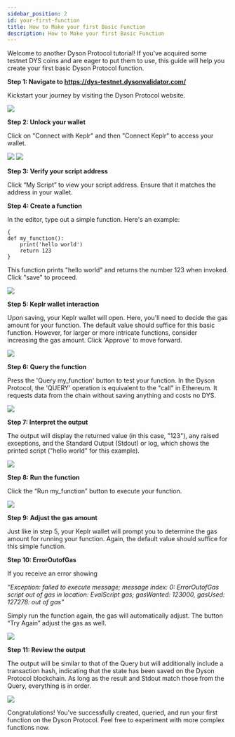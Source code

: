 ```yaml
---
sidebar_position: 2
id: your-first-function
title: How to Make your first Basic Function
description: How to Make your first Basic Function
---
```

Welcome to another Dyson Protocol tutorial! If you've acquired some testnet DYS coins and are eager to put them to use, this guide will help you create your first basic Dyson Protocol function.

**Step 1: Navigate to https://dys-testnet.dysonvalidator.com/**

Kickstart your journey by visiting the Dyson Protocol website.

![](./1.png)

**Step 2: Unlock your wallet**

Click on "Connect with Keplr" and then "Connect Keplr" to access your wallet.

![](./2.png)
![](./2.1.png)

**Step 3: Verify your script address**

Click “My Script”  to view your script address. Ensure that it matches the address in your wallet.


**Step 4: Create a function**

In the editor, type out a simple function. Here's an example:

```
{
def my_function():
    print('hello world')
    return 123
}
```
This function prints "hello world" and returns the number 123 when invoked. Click "save" to proceed. 

![](./4.png)

**Step 5: Keplr wallet interaction**

Upon saving, your Keplr wallet will open. Here, you'll need to decide the gas amount for your function. The default value should suffice for this basic function. However, for larger or more intricate functions, consider increasing the gas amount. Click 'Approve' to move forward.

![](./5.png)

**Step 6: Query the function**

Press the 'Query my_function' button to test your function. In the Dyson Protocol, the 'QUERY' operation is equivalent to the "call" in Ethereum. It requests data from the chain without saving anything and costs no DYS.

![](./6.png)

**Step 7: Interpret the output**

The output will display the returned value (in this case, "123"), any raised exceptions, and the Standard Output (Stdout) or log, which shows the printed script ("hello world" for this example).

![](./7.png)

**Step 8: Run the function**

Click the “Run my_function” button to execute your function.

![](./8.png)

**Step 9: Adjust the gas amount**

Just like in step 5, your Keplr wallet will prompt you to determine the gas amount for running your function. Again, the default value should suffice for this simple function.


**Step 10: ErrorOutofGas**

If you receive an error showing

*“Exception: failed to execute message; message index: 0: ErrorOutofGas script out of gas in location: EvalScript gas; gasWanted: 123000, gasUsed: 127278: out of gas”*

Simply run the function again, the gas will automatically adjust. The button “Try Again” adjust the gas as well.

![](./9.png)


**Step 11: Review the output**

The output will be similar to that of the Query but will additionally include a transaction hash, indicating that the state has been saved on the Dyson Protocol  blockchain. As long as the result and Stdout match those from the Query, everything is in order.

![](./10.png)

Congratulations! You've successfully created, queried, and run your first function on the Dyson Protocol. Feel free to experiment with more complex functions now.

